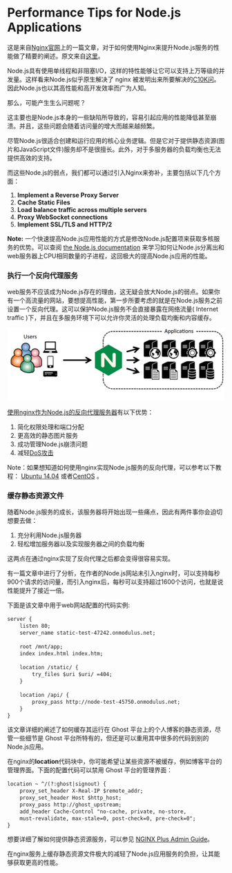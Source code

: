 # Performance Tips for Node.js Applications

这是来自[Nginx官网](https://www.nginx.com/)上的一篇文章，对于如何使用Nginx来提升Node.js服务的性能做了精要的阐述。原文来自[这里](https://www.nginx.com/blog/5-performance-tips-for-node-js-applications/)。

Node.js具有使用单线程和非阻塞I/O，这样的特性能够让它可以支持上万等级的并发量。这样看来Node.js似乎原生解决了 nginx 被发明出来所要解决的[C10K问](https://en.wikipedia.org/wiki/C10k_problem)。因此Node.js也以其高性能和高开发效率而广为人知。

那么，可能产生生么问题呢？

这主要也是Node.js本身的一些缺陷所导致的，容易引起应用的性能降低甚至崩溃。并且，这些问题会随着访问量的增大而越来越频繁。

尽管Node.js很适合创建和运行应用的核心业务逻辑。但是它对于提供静态资源\(图片和JavaScript文件\)服务却不是很擅长。此外，对于多服务器的负载均衡也无法提供高效的支持。

而这些Node.js的弱点，我们都可以通过引入Nginx来弥补，主要包括以下几个方面：

1. **Implement a Reverse Proxy Server**
2. **Cache Static Files**
3. **Load balance traffic across multiple servers**
4. **Proxy WebSocket connections**
5. **Implement SSL/TLS and HTTP/2**

**Note:** 一个快速提高Node.js应用性能的方式是修改Node.js配置项来获取多核服务的优势。可以查阅 [the Node.js documentation](https://nodejs.org/api/child_process.html#child_process_child_process) 来学习如何让Node.js分离出和web服务器上CPU相同数量的子进程，这回极大的提高Node.js应用的性能。

### 执行一个反向代理服务

web服务不应该成为Node.js存在的理由，这无疑会放大Node.js的弱点。如果你有一个高流量的网站，要想提高性能，第一步所要考虑的就是在Node.js服务之前设置一个反向代理。这可以保护Node.js服务不会直接暴露在网络流量\( Internet traffic \)下，并且在多服务环境下可以允许你灵活的处理负载均衡和内容缓存。

![](.gitbook/assets/nginx_tip1.png)

[使用nginx作为Node.js的反向代理服务器](http://www.nikola-breznjak.com/blog/javascript/nodejs/using-nginx-as-a-reverse-proxy-in-front-of-your-node-js-application/)有以下优势：

1. 简化权限处理和端口分配
2. 更高效的静态图片服务
3. 成功管理Node.js崩溃问题
4. 减轻[DoS攻击](https://baike.baidu.com/item/DoS%E6%94%BB%E5%87%BB)

Note：如果想知道如何使用nginx实现Node.js服务的反向代理，可以参考以下教程：  [Ubuntu 14.04](https://www.digitalocean.com/community/tutorials/how-to-set-up-a-node-js-application-for-production-on-ubuntu-14-04) 或者[CentOS](https://www.digitalocean.com/community/tutorials/how-to-set-up-a-node-js-application-for-production-on-centos-7) 。

### 缓存静态资源文件

随着Node.js服务的成长，该服务器将开始出现一些痛点，因此有两件事你会迫切想要去做：

1. 充分利用Node.js服务器
2. 轻松增加服务器以及实现服务器之间的负载均衡

这两点在通过nginx实现了反向代理之后都会变得很容易实现。

有一篇文章中进行了分析，在作者的Node.js网站未引入nginx时，可以支持每秒900个请求的访问量，而引入nginx后，每秒可以支持超过1600个访问，也就是说性能提升了接近一倍。

下面是该文章中用于web网站配置的代码实例:

```text
server {
    listen 80;
    server_name static-test-47242.onmodulus.net;

    root /mnt/app;
    index index.html index.htm;

    location /static/ {
        try_files $uri $uri/ =404;
    }

    location /api/ {
        proxy_pass http://node-test-45750.onmodulus.net;
    }
}
```

该文章详细的阐述了如何缓存其运行在 Ghost 平台上的个人博客的静态资源，尽管一些细节是 Ghost 平台所特有的，但还是可以重用其中很多的代码到别的Node.js应用。

在nginx的**location**代码块中，你可能希望让某些资源不被缓存，例如博客平台的管理界面。下面的配置代码可以禁用 Ghost 平台的管理界面：

```text
location ~ ^/(?:ghost|signout) { 
    proxy_set_header X-Real-IP $remote_addr;
    proxy_set_header Host $http_host;
    proxy_pass http://ghost_upstream;
    add_header Cache-Control "no-cache, private, no-store,
    must-revalidate, max-stale=0, post-check=0, pre-check=0";
}
```

想要详细了解如何提供静态资源服务，可以参见  [NGINX Plus Admin Guide](https://www.nginx.com/resources/admin-guide/serving-static-content/)。

在nginx服务上缓存静态资源文件极大的减轻了Node.js应用服务的负担，让其能够获取更高的性能。



